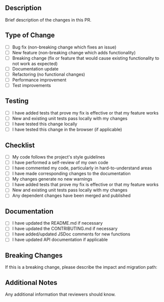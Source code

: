 ## Description

Brief description of the changes in this PR.

## Type of Change

- [ ] Bug fix (non-breaking change which fixes an issue)
- [ ] New feature (non-breaking change which adds functionality)
- [ ] Breaking change (fix or feature that would cause existing functionality to not work as expected)
- [ ] Documentation update
- [ ] Refactoring (no functional changes)
- [ ] Performance improvement
- [ ] Test improvements

## Testing

- [ ] I have added tests that prove my fix is effective or that my feature works
- [ ] New and existing unit tests pass locally with my changes
- [ ] I have tested this change locally
- [ ] I have tested this change in the browser (if applicable)

## Checklist

- [ ] My code follows the project's style guidelines
- [ ] I have performed a self-review of my own code
- [ ] I have commented my code, particularly in hard-to-understand areas
- [ ] I have made corresponding changes to the documentation
- [ ] My changes generate no new warnings
- [ ] I have added tests that prove my fix is effective or that my feature works
- [ ] New and existing unit tests pass locally with my changes
- [ ] Any dependent changes have been merged and published

## Documentation

- [ ] I have updated the README.md if necessary
- [ ] I have updated the CONTRIBUTING.md if necessary
- [ ] I have added/updated JSDoc comments for new functions
- [ ] I have updated API documentation if applicable

## Breaking Changes

If this is a breaking change, please describe the impact and migration path:

## Additional Notes

Any additional information that reviewers should know.
